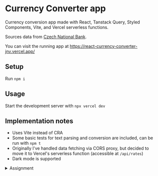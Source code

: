 # Currency Converter app

Currency conversion app made with React, Tanstack Query, Styled Components, Vite, and Vercel serverless functions.

Sources data from [Czech National Bank](https://www.cnb.cz/en/financial-markets/foreign-exchange-market/central-bank-exchange-rate-fixing/central-bank-exchange-rate-fixing/).

You can visit the running app at https://react-currency-converter-jnv.vercel.app/

## Setup

Run `npm i`

## Usage

Start the development server with `npx vercel dev`

## Implementation notes

- Uses Vite instead of CRA
- Some basic tests for text parsing and conversion are included, can be run with `npm t`
- Originally I've handled data fetching via CORS proxy, but decided to move it to Vercel's serverless function (accessible at `/api/rates`)
- Dark mode is supported

<details>

<summary>Assignment</summary>

Create a simple React app (don’t use NextJS please), which:

1. When it starts, retrieve the latest currency exchange rates from the Czech National Bank.

   API URL: https://www.cnb.cz/en/financial-markets/foreign-exchange-market/central-bank-exchange-rate-fixing/central-bank-exchange-rate-fixing/daily.txt

   Documentation: https://www.cnb.cz/en/faq/Format-of-the-foreign-exchange-market-rates/

2. Parses the downloaded data and clearly displays it to the user in the UI.

3. Add a simple form, into which the customer can enter an amount in CZK and select a currency, and after submitting (clicking a button or in real-time) sees the amount entered in CZK converted into the selected currency.

4. Commit your code throughout your work and upload the resulting codebase into a Github repo.

5. Deploy the app so it can be viewed online (it doesn’t matter where - e.q. Vercel, Netflify, etc.).

6. Tech stack: React (+ Hooks), TypeScript, Styled Components, React Query.

Overall: Keep the code simple and the UI nice and easy to use for the user.

</details>
